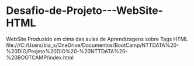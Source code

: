 # Desafio-de-Projeto---WebSite-HTML
WebSite Produzido em cima das aulas de Aprendizagens sobre Tags HTML
file:///C:/Users/bia_x/OneDrive/Documentos/BootCamp/NTTDATA%20-%20DIO/Projeto%20DIO%20-%20NTTDATA%20-%20BOOTCAMP/index.html
